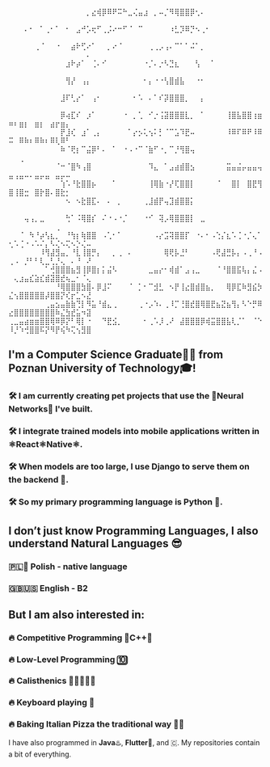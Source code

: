 ⠀⠀⠀⠀⠀⠀⠀⠀⠀⠀⠀⠀⠀⠀⠀⡀⣔⢾⡿⠿⠟⠭⠓⣀⢌⣤⣰⠀⡀⠤⡈⠻⢿⣿⣿⡿⢂⠄⠀⠀⠀⠀⠀⠀⠀⠀⠀⠀⠀⠀⠀⠀⠀⠀⠀⠀⠀⠀⠀⠀⠀⠀⠀⠀⠀
⠀⠀⠀⠄⠂⠀⠁⢀⠂⠁⠀⠂⠀⣠⠚⡡⢖⠋⢀⡨⠔⠒⠋⠈⠀⠉⠀⠀⠀⠀⠀⠰⣃⡹⠿⡙⠢⢀⠂⠀⠀⠀⠀⠀⠀⠀⠀⠀⠀⠀⠀⠀⠀⠀⠀⠀⠀⠀⠀⠀⠀⠀⠀⠀⠀
⠀⠀⠀⠀⠀⢀⠈⠀⠀⠐⠀⠀⣴⠗⢋⠔⠁⠀⠀⡀⠔⠈⠀⠀⠀⠀⠀⢀⢀⡠⢠⠄⠉⠁⠁⠬⠁⡀⠀⠀⠀⠀⠀⠀⠀⠀⠀⠀⠀⠀⠀⠀⠀⠀⠀⠀⠀⠀⠀⠀⠀⠀⠀⠀⠄
⠀⠀⠀⠀⠀⠀⠀⠀⠀⠀⠀⣰⠗⡴⠁⠀⢈⠄⠊⠀⠀⠀⠀⠀⠀⠀⠐⡈⠄⡐⠣⣙⣆⠀⠀⠀⢣⠀⠀⠁⠀⠀⠀⠀⠀⠀⠀⠀⠀⠀⠀⠀⠀⠀⠀⠀⠀⠀⠀⠀⠀⠀⠀⠀⠀
⠀⠀⠀⠀⠀⠀⠀⠀⠀⠀⠀⢻⡜⠀⢠⡄⠀⠀⠀⠀⠀⠀⠀⠀⠀⠀⠂⡄⠐⠐⢣⣿⣾⣧⠀⠀⠐⠂⠀⠀⠀⠀⠀⠀⠀⠀⠀⠀⠀⠀⠀⠀⠀⠀⠀⠀⠀⠀⠀⠀⠀⠀⠀⠀⠀
⠀⠀⠀⠀⠀⠀⠀⠀⠀⠀⣸⠏⢃⡔⠁⠀⢠⠂⠀⠀⠀⠀⠀⠀⠂⠡⠀⠄⠁⠎⡽⣿⣿⣿⡀⠀⠀⡄⠀⠀⠀⠀⠀⠀⠀⠀⠀⠀⠀⠀⠀⠀⠀⠀⠀⠀⠀⠀⠀⠀⠀⠀⠀⠀⠀
⠀⠀⠀⠀⠀⠀⠀⠀⠀⠀⡿⢴⣏⠎⠀⡰⠁⠀⠀⠀⠀⠀⠐⠀⡀⢁⠀⠊⡐⢨⣽⣿⣿⣿⣇⡀⠀⠁⠀⠀⠀⠀⢸⣿⣧⣿⣿⢰⣶⠶⠆⣶⡆⠀⣶⡆⠀⣴⡖⣶⡄⠀⠀⠀⠀
⠀⠀⠀⠀⠀⠀⠀⠀⠀⠀⡟⣸⢎⠀⣰⠁⢀⡄⠀⠀⠀⠀⠀⠁⡔⡢⢅⢢⠅⡃⠈⠉⣡⠹⣟⠤⠀⠀⠀⠀⠀⠀⠸⠿⠏⠿⠟⠸⠿⠭⠀⠿⠷⠆⠿⠷⠆⠿⢇⠿⠃⠀⠀⠀⠀
⠀⠀⠀⠀⠀⠀⠀⠀⠀⠀⠷⠈⢟⡆⠉⣬⡿⠃⠄⠀⠁⠀⠐⠠⠐⠉⠈⣷⠋⠐⡀⠉⡘⢻⣿⢤⠀⠀⠀⠀⠀⠀⠀⠀⠀⠀⠀⠀⠀⠀⠀⢀⠀⠀⠀⠀⠀
⠀⠀⠀⠀⠀⠀⠀⠀⠀⠈⠒⠈⣿⠳⢠⣿⠀⠀⠀⠀⠀⠀⠀⠀⠀⠀⠀⠹⣄⠀⠁⣠⣴⣾⣿⣢⠀⠀⠀⠀⠀⠀⣭⣤⣬⡤⣤⣤⢤⣤⢠⣤⠤⠄⣤⡤⣤⠀⣤⡤⠤⠀⠀⠀⠀
⠀⠀⠀⠀⠀⠀⠀⠀⠀⠀⢱⠡⠘⣗⣿⣿⡦⠀⠀⠀⠁⠀⠀⠀⠀⠀⠀⢸⢿⣷⠐⡜⢏⣿⣿⡇⠀⠀⠀⠀⠈⠀⠀⣿⡇⠀⣿⣟⢻⣿⢸⣿⣒⠀⣿⡗⣿⠄⣿⣗⡂⠀⠀⠀⠀
⠀⠀⠀⠀⠀⠀⠀⠀⠀⠀⠀⠢⠀⠢⣗⣿⣏⠄⠀⠄⠀⡀⠀⠀⠀⠀⢀⣸⣾⡟⢤⣹⣾⣿⣿⡅⠀⠀⠀⠀⠀⠀⠀⠀⠀⠀⠀⠀⠀⠀⠀⠀⠀⠀⠀⠀⠀⠀⠀⠀⠀⠀⠀⠀⠀
⠀⠀⠀⢤⢠⡀⣀⠀⠀⠀⠀⢓⠁⠨⢿⣿⡎⠀⠌⠐⠠⠐⡈⠀⠀⠀⠐⠊⠀⢽⡠⢿⣿⣿⣿⡇⠀⣀⠀⠀⠀⠀⠀⠀⠀⠀⠀⠀⠀⠀⠀⠀⠀⠀⠀⠀⠀⠀⢀⠀⠀⠀⠀⠀⠀
⠀⠀⠈⠀⠳⠘⡴⢣⣆⡀⠀⠘⢳⡆⢷⣿⣿⠀⠠⢁⠂⠁⠀⠀⠀⠀⠀⠀⠠⡔⣩⢽⣿⣿⡏⠀⠐⠄⠂⠠⢑⡌⣆⠡⢈⠐⡈⢄⠁⢂⠡⢈⠐⠠⠡⠌⡄⠣⢌⠢⢍⠢⡑⢌⠤
⠀⠀⠀⠀⠀⠀⠸⢻⣼⣻⣤⡀⠘⣇⢸⣿⡛⡄⠀⠀⡀⢀⠀⠄⠀⠀⠀⠀⠀⠀⢿⢟⡧⣘⠃⠀⠀⠀⠀⠠⢟⣼⣛⡧⡄⠠⢀⠘⠠⢀⠠⠀⡘⠃⠃⢇⣀⢃⡘⢄⠀⠄⠘⠀⠜
⠀⠀⠀⠀⠀⠀⠀⠁⢚⣿⣿⣿⣦⣻⢸⡿⣿⡆⡅⣬⠣⠀⠀⠀⠀⠀⠀⣀⣤⡔⠂⢾⣾⠁⣠⢠⣀⠀⠀⠀⠈⠘⣿⣿⣯⢧⡄⣌⠠⠀⢄⣰⣤⣎⣵⣎⣾⣽⣿⣞⢦⣀⠂⠈⢄
⠀⠀⠀⠀⠀⠀⠀⠀⠀⠘⢿⣿⣿⣿⣳⣿⠄⡿⣸⠍⠀⠀⠀⠈⠀⡁⠂⠉⣺⣃⠀⠢⡟⢸⣔⣿⣾⣿⣦⡀⠀⠀⢿⡿⣏⠷⣻⣮⡳⣌⢢⣿⣿⣿⣿⣿⡼⣿⣿⡝⢎⡖⣁⠢⣜
⠀⠀⠀⠀⠀⠀⠀⢀⣤⣢⣤⣷⣷⢙⡇⠻⣥⠘⣾⣄⢀⠀⠀⠀⠀⢀⠐⡠⠱⠄⢀⠸⡉⢘⣿⣞⣿⢿⣿⣟⣦⣝⣦⢻⡄⠣⠑⡛⠿⣔⣿⣿⣿⣿⣿⣿⣿⣿⠷⣌⣳⣞⣥⠲⣽
⢀⣀⣤⣴⣶⣶⣿⣿⢿⠿⡿⡝⠃⢿⡇⠐⠀⠀⠙⣟⣪⡀⠀⠀⠀⠀⠂⢀⠡⡸⢀⠜⠀⣼⣿⣿⣿⡿⢾⣭⣿⣿⣧⢇⡈⠁⠀⠈⠑⠸⡘⠱⢚⣿⣿⠯⡝⠻⡟⢮⠳⢍⢢⣻⣿

<!--
**McQbis/McQbis** is a ✨ _special_ ✨ repository because its `README.md` (this file) appears on your GitHub profile.

Here are some ideas to get you started:

- 🔭 I’m currently working on ...
- 🌱 I’m currently learning ...
- 👯 I’m looking to collaborate on ...
- 🤔 I’m looking for help with ...
- 💬 Ask me about ...
- 📫 How to reach me: ...
- 😄 Pronouns: ...
- ⚡ Fun fact: ...
-->
## I'm a **Computer Science Graduate**👨‍💻 from Poznan University of Technology🎓!
### 🛠️ I am currently creating pet projects that use the 🧠Neural Networks🧠 I've built. 
### 🛠️ I integrate trained models into mobile applications written in ⚛️React⚛Native⚛️. 
### 🛠️ When models are too large, I use **Django** to serve them on the backend 💾.
### 🛠️ So my primary programming language is **Python** 🐍.
## I don’t just know **Programming Languages**, I also understand **Natural Languages** 😎
### 🇵🇱🥟 Polish - native language
### 🇬🇧🇺🇸 English - B2
## But I am also interested in:
### 🔥 Competitive Programming 🧮C++🧩
### 🔥 Low-Level Programming 🔟
### 🔥 Calisthenics 🤸🏻‍♂️💪🏼
### 🔥 Keyboard playing 🎹
### 🔥 Baking Italian Pizza the traditional way 🍕🍕


I have also programmed in **Java**♨️, **Flutter**📲, and 🇨. My repositories contain a bit of everything.
